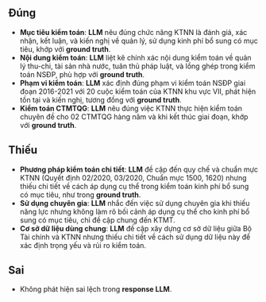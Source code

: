 ## Đúng
- **Mục tiêu kiểm toán**: **LLM** nêu đúng chức năng KTNN là đánh giá, xác nhận, kết luận, và kiến nghị về quản lý, sử dụng kinh phí bổ sung có mục tiêu, khớp với **ground truth**.
- **Nội dung kiểm toán**: **LLM** liệt kê chính xác nội dung kiểm toán về quản lý thu-chi, tài sản nhà nước, tuân thủ pháp luật, và lồng ghép trong kiểm toán NSĐP, phù hợp với **ground truth**.
- **Phạm vi kiểm toán**: **LLM** xác định đúng phạm vi kiểm toán NSĐP giai đoạn 2016-2021 với 20 cuộc kiểm toán của KTNN khu vực VII, phát hiện tồn tại và kiến nghị, tương đồng với **ground truth**.
- **Kiểm toán CTMTQG**: **LLM** nêu đúng việc KTNN thực hiện kiểm toán chuyên đề cho 02 CTMTQG hàng năm và khi kết thúc giai đoạn, khớp với **ground truth**.

## Thiếu
- **Phương pháp kiểm toán chi tiết**: **LLM** đề cập đến quy chế và chuẩn mực KTNN (Quyết định 02/2020, 03/2020, Chuẩn mực 1500, 1620) nhưng thiếu chi tiết về cách áp dụng cụ thể trong kiểm toán kinh phí bổ sung có mục tiêu, như trong **ground truth**.
- **Sử dụng chuyên gia**: **LLM** nhắc đến việc sử dụng chuyên gia khi thiếu năng lực nhưng không làm rõ bối cảnh áp dụng cụ thể cho kinh phí bổ sung có mục tiêu, chỉ đề cập chung đến KTMT.
- **Cơ sở dữ liệu dùng chung**: **LLM** đề cập xây dựng cơ sở dữ liệu giữa Bộ Tài chính và KTNN nhưng thiếu chi tiết về cách sử dụng dữ liệu này để xác định trọng yếu và rủi ro kiểm toán.

## Sai
- Không phát hiện sai lệch trong **response LLM**.